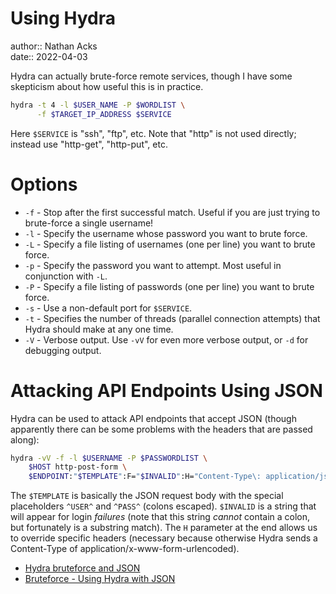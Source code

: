 # Using Hydra

author:: Nathan Acks  
date:: 2022-04-03

Hydra can actually brute-force remote services, though I have some skepticism about how useful this is in practice.

```bash
hydra -t 4 -l $USER_NAME -P $WORDLIST \
      -f $TARGET_IP_ADDRESS $SERVICE
```

Here `$SERVICE` is "ssh", "ftp", etc. Note that "http" is not used directly; instead use "http-get", "http-put", etc.

# Options

* `-f` - Stop after the first successful match. Useful if you are just trying to brute-force a single username!
* `-l` - Specify the username whose password you want to brute force.
* `-L` - Specify a file listing of usernames (one per line) you want to brute force.
* `-p` - Specify the password you want to attempt. Most useful in conjunction with `-L`.
* `-P` - Specify a file listing of passwords (one per line) you want to brute force.
* `-s` - Use a non-default port for `$SERVICE`.
* `-t` - Specifies the number of threads (parallel connection attempts) that Hydra should make at any one time.
* `-V` - Verbose output. Use `-vV` for even more verbose output, or `-d` for debugging output.

# Attacking API Endpoints Using JSON

Hydra can be used to attack API endpoints that accept JSON (though apparently there can be some problems with the headers that are passed along):

```bash
hydra -vV -f -l $USERNAME -P $PASSWORDLIST \
	$HOST http-post-form \
	$ENDPOINT:"$TEMPLATE":F="$INVALID":H="Content-Type\: application/json"
```

The `$TEMPLATE` is basically the JSON request body with the special placeholders `^USER^` and `^PASS^` (colons escaped). `$INVALID` is a string that will appear for login *failures* (note that this string *cannot* contain a colon, but fortunately is a substring match). The `H` parameter at the end allows us to override specific headers (necessary because otherwise Hydra sends a Content-Type of application/x-www-form-urlencoded).

* [Hydra bruteforce and JSON](https://security.stackexchange.com/questions/57839/hydra-bruteforce-and-json)
* [Bruteforce - Using Hydra with JSON](https://security.stackexchange.com/questions/203501/bruteforce-using-hydra-with-json)
